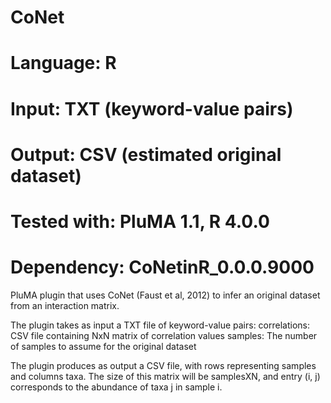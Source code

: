 # CoNet
# Language: R
# Input: TXT (keyword-value pairs)
# Output: CSV (estimated original dataset)
# Tested with: PluMA 1.1, R 4.0.0
# Dependency: CoNetinR_0.0.0.9000

PluMA plugin that uses CoNet (Faust et al, 2012) to infer an original dataset from an interaction matrix.

The plugin takes as input a TXT file of keyword-value pairs:
correlations: CSV file containing NxN matrix of correlation values
samples: The number of samples to assume for the original dataset

The plugin produces as output a CSV file, with rows representing samples and columns
taxa.  The size of this matrix will be samplesXN, and entry (i, j) corresponds to 
the abundance of taxa j in sample i.
